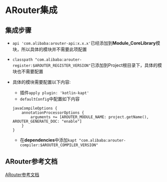 # ARouter集成

## 集成步骤

* `api 'com.alibaba:arouter-api:x.x.x'`已经添加到**Module_CoreLibrary**模块，所以具体的模块并不需要此项配置
* `classpath "com.alibaba:arouter-register:$AROUTER_REGISTER_VERSION"`已添加到Project根目录下，具体的模块也不需要配置
* 具体的模块需要配置以下内容:
   * 插件`apply plugin: 'kotlin-kapt'`
   * `defaultConfig`中配置如下内容

    ```
    javaCompileOptions {
        annotationProcessorOptions {
            arguments += [AROUTER_MODULE_NAME: project.getName(), AROUTER_GENERATE_DOC: "enable"]
        }
    }
    ```
   * 在**dependencies**中添加`kapt "com.alibaba:arouter-compiler:$AROUTER_COMPILER_VERSION"`

## ARouter参考文档

[ARouter参考文档](https://github.com/alibaba/ARouter/blob/master/README_CN.md)